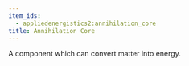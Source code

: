```yaml
---
item_ids:
  - appliedenergistics2:annihilation_core
title: Annihilation Core
---
```


A component which can convert matter into energy.

<RecipeFor id="appliedenergistics2:annihilation_core"/>
